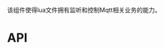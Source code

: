 该组件使得lua文件拥有监听和控制Mqtt相关业务的能力。
# API
<!-- TOC --&
[startMqtt ](#startMqtt)
[stopMqtt](#stopMqtt)
[mqttCallback ](#mqttCallback)
<!-- /TOC --&
##startMqtt
| api  |参数   |返回参数   |平台   |备注|
| ------------ | ------------ | ------------ | ------------ |
| startMqtt   |   LuaTable|   -|-|  请求链接mqtt服务|
```
例：
local mqtt = Mqtt()
media:startMqtt({})
```
##stopMqtt
| api  |参数   |返回参数   |平台   |备注|
| ------------ | ------------ | ------------ | ------------ |
| stopMqtt   |   -|   -|-|  请求断开mqtt服务|
```
例：
local mqtt = Mqtt()
media:stopMqtt()
```

##mqttCallback
| api  |参数   |返回参数   |平台   |备注|
| ------------ | ------------ | ------------ | ------------ |
| mqttCallback   |   LuaFunction|   -|-|  mqtt数据到来时调用|
```
例：
local mqtt = Mqtt()
media:mqttCallback(function(mqttDataStr)

end)
```